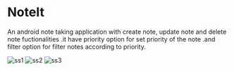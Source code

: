 # NoteIt

An android note taking application with create note, update note and delete note fuctionalities .it have priority option for set priority of the note .and filter option for filter notes according to priority.


![ss1](https://user-images.githubusercontent.com/109063565/224015819-443b360c-7a10-4044-ad8b-995757936aa2.png)
![ss2](https://user-images.githubusercontent.com/109063565/224015864-6cfbc407-acbf-4207-9693-8eecf393ac5f.png)
![ss3](https://user-images.githubusercontent.com/109063565/224015896-b9ab252b-40de-4fab-863d-328efed85043.png)


